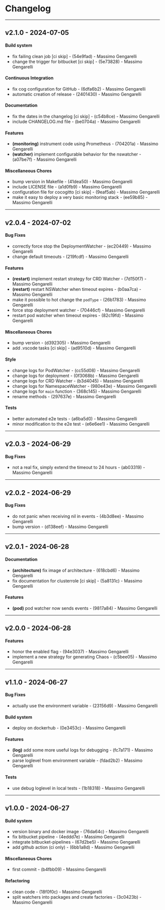 # Changelog


- - -
## v2.1.0 - 2024-07-05
#### Build system
- fix failing clean job [ci skip] - (54e9fad) - Massimo Gengarelli
- change the trigger for bitbucket [ci skip] - (5e73828) - Massimo Gengarelli
#### Continuous Integration
- fix cog configuration for GitHub - (6dfa6b2) - Massimo Gengarelli
- automatic creation of release - (2401430) - Massimo Gengarelli
#### Documentation
- fix the dates in the changelog [ci skip] - (c54b8ce) - Massimo Gengarelli
- include CHANGELOG.md file - (be0704a) - Massimo Gengarelli
#### Features
- **(monitoring)** instrument code using Prometheus - (704201a) - Massimo Gengarelli
- **(watcher)** implement configurable behavior for the nswatcher - (a07be7f) - Massimo Gengarelli
#### Miscellaneous Chores
- bump version in Makefile - (41dea50) - Massimo Gengarelli
- include LICENSE file - (a1d0fb9) - Massimo Gengarelli
- configuration file for cocogitto [ci skip] - (9eaf5ab) - Massimo Gengarelli
- make it easy to deploy a very basic monitoring stack - (ee59b85) - Massimo Gengarelli

- - -


## v2.0.4 - 2024-07-02
#### Bug Fixes
- correctly force stop the DeploymentWatcher - (ec20449) - Massimo Gengarelli
- change default timeouts - (219fcdf) - Massimo Gengarelli
#### Features
- **(restart)** implement restart strategy for CRD Watcher - (7d150f7) - Massimo Gengarelli
- **(restart)** restart NSWatcher when timeout expires - (b0aa7ca) - Massimo Gengarelli
- make it possible to hot change the `podType` - (26b1783) - Massimo Gengarelli
- force stop deployment watcher - (70446cf) - Massimo Gengarelli
- restart pod watcher when timeout expires - (82c19fd) - Massimo Gengarelli
#### Miscellaneous Chores
- bump version - (d392305) - Massimo Gengarelli
- add .vscode tasks [ci skip] - (ad9510d) - Massimo Gengarelli
#### Style
- change logs for PodWatcher - (cc55d08) - Massimo Gengarelli
- change logs for deployment - (0f3068b) - Massimo Gengarelli
- change logs for CRD Watcher - (b3d4045) - Massimo Gengarelli
- change logs for NamespaceWatcher - (980e43e) - Massimo Gengarelli
- change logs for `main` function - (368c145) - Massimo Gengarelli
- rename methods - (297637e) - Massimo Gengarelli
#### Tests
- better automated e2e tests - (a6ba5d0) - Massimo Gengarelli
- minor modification to the e2e test - (e6e6ee1) - Massimo Gengarelli

- - -

## v2.0.3 - 2024-06-29
#### Bug Fixes
- not a real fix, simply extend the timeout to 24 hours - (ab03319) - Massimo Gengarelli

- - -

## v2.0.2 - 2024-06-29
#### Bug Fixes
- do not panic when receiving nil in events - (4b3d8ee) - Massimo Gengarelli
- bump version - (d138eef) - Massimo Gengarelli

- - -

## v2.0.1 - 2024-06-28
#### Documentation
- **(architecture)** fix image of architecture - (618cbd6) - Massimo Gengarelli
- fix documentation for clusterrole [ci skip] - (5a8131c) - Massimo Gengarelli
#### Features
- **(pod)** pod watcher now sends events - (9817a84) - Massimo Gengarelli

- - -

## v2.0.0 - 2024-06-28
#### Features
- honor the enabled flag - (94e3037) - Massimo Gengarelli
- implement a new strategy for generating Chaos - (c5bee05) - Massimo Gengarelli

- - -

## v1.1.0 - 2024-06-27
#### Bug Fixes
- actually use the environment variable - (23156d9) - Massimo Gengarelli
#### Build system
- deploy on dockerhub - (0e3453c) - Massimo Gengarelli
#### Features
- **(log)** add some more useful logs for debugging - (fc7a171) - Massimo Gengarelli
- parse loglevel from environment variable - (fdad2b2) - Massimo Gengarelli
#### Tests
- use debug loglevel in local tests - (1b18318) - Massimo Gengarelli

- - -

## v1.0.0 - 2024-06-27
#### Build system
- version binary and docker image - (76da64c) - Massimo Gengarelli
- fix bitbucket pipeline - (4eddd7e) - Massimo Gengarelli
- integrate bitbucket-pipelines - (67d2be5) - Massimo Gengarelli
- add github action (ci only) - (6bb1a8d) - Massimo Gengarelli
#### Miscellaneous Chores
- first commit - (b4fbb09) - Massimo Gengarelli
#### Refactoring
- clean code - (18f0f0c) - Massimo Gengarelli
- split watchers into packages and create factories - (3c0423b) - Massimo Gengarelli


